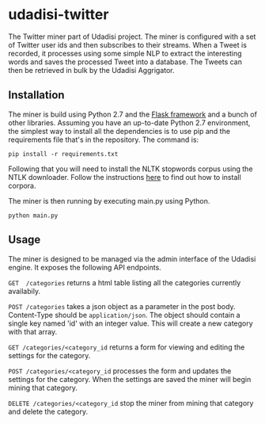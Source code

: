 # udadisi-twitter
The Twitter miner part of Udadisi project.  The miner is configured with a set of Twitter user ids and then subscribes to their streams.  When a Tweet is recorded, it processes using some simple NLP to extract the interesting words and saves the processed Tweet into a database.  The Tweets can then be retrieved in bulk by the Udadisi Aggrigator.

## Installation
The miner is build using Python 2.7 and the [Flask framework](http://flask.pocoo.org/) and a bunch of other libraries.  Assuming you have an up-to-date Python 2.7 environment, the simplest way to install all the dependencies is to use pip and the requirements file that's in the repository.  The command is:

`pip install -r requirements.txt`

Following that you will need to install the NLTK stopwords corpus using the NTLK downloader.  Follow the instructions [here](http://www.nltk.org/data.html) to find out how to install corpora. 

The miner is then running by executing main.py using Python.

`python main.py`

## Usage
The miner is designed to be managed via the admin interface of the Udadisi engine.  It exposes the following API endpoints.

`GET  /categories` returns a html table listing all the categories currently availabily.

`POST /categories` takes a json object as a parameter in the post body.  Content-Type should be `application/json`.  The object should contain a single key named 'id' with an integer value.  This will create a new category with that array.

`GET /categories/<category_id` returns a form for viewing and editing the settings for the category.

`POST /categories/<category_id` processes the form and updates the settings for the category.  When the settings are saved the miner will begin mining that category.

`DELETE /categories/<category_id` stop the miner from mining that category and delete the category.

